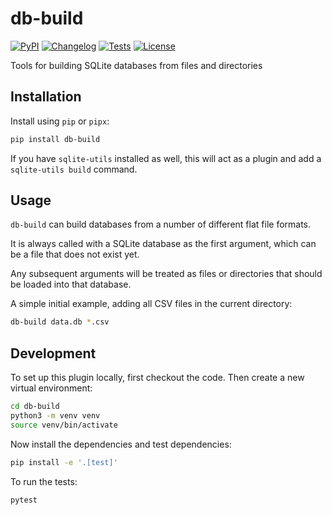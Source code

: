 # db-build

[![PyPI](https://img.shields.io/pypi/v/db-build.svg)](https://pypi.org/project/db-build/)
[![Changelog](https://img.shields.io/github/v/release/simonw/db-build?include_prereleases&label=changelog)](https://github.com/simonw/db-build/releases)
[![Tests](https://github.com/simonw/db-build/workflows/Test/badge.svg)](https://github.com/simonw/db-build/actions?query=workflow%3ATest)
[![License](https://img.shields.io/badge/license-Apache%202.0-blue.svg)](https://github.com/simonw/db-build/blob/main/LICENSE)

Tools for building SQLite databases from files and directories

## Installation

Install using `pip` or `pipx`:
```bash
pip install db-build
```
If you have `sqlite-utils` installed as well, this will act as a plugin and add a `sqlite-utils build` command.

## Usage

`db-build` can build databases from a number of different flat file formats.

It is always called with a SQLite database as the first argument, which can be a file that does not exist yet.

Any subsequent arguments will be treated as files or directories that should be loaded into that database.

A simple initial example, adding all CSV files in the current directory:

```bash
db-build data.db *.csv
```

## Development

To set up this plugin locally, first checkout the code. Then create a new virtual environment:
```bash
cd db-build
python3 -m venv venv
source venv/bin/activate
```
Now install the dependencies and test dependencies:
```bash
pip install -e '.[test]'
```
To run the tests:
```bash
pytest
```
